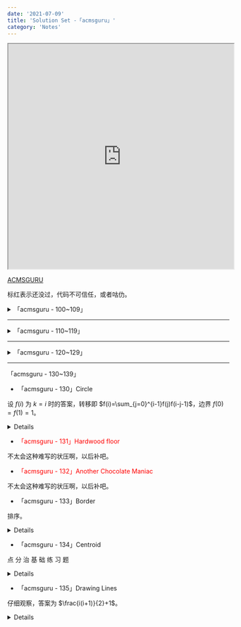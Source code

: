 ```yaml
---
date: '2021-07-09'
title: 'Solution Set -「acmsguru」'
category: 'Notes'
---
```


<iframe height="512" width="512" src="https://www.html5tricks.com/demo/html5-ai-chess/index.html"></iframe>

[ACMSGURU](https://codeforces.com/problemsets/acmsguru/page/5)

标红表示还没过，代码不可信任，或者咕仂。

<details>

<summary>「acmsguru - 100~109」</summary>

- 「acmsguru - 100」A+B

略。

<details>

```cpp
#include<bits/stdc++.h>
using namespace std;
typedef long long ll;
inline ll read()
{
	ll x=0,f=0; char ch=getchar();
	while(ch<'0'||ch>'9') f|=(ch=='-'),ch=getchar();
	while(ch>='0'&&ch<='9') x=x*10+(ch&15),ch=getchar();
	return f?-x:x;
}
signed main()
{
	printf("%d\n",read()+read());
	return 0;
}
```

</details>

- <div style="color:red">「acmsguru - 101」Domino</div>

显然转成图论。把有相同数字的点连边，那么问题就成了找一条路径经过且仅经过每个点一次。找出哈密顿路即可。

但是判断是 NP😭。

重建图，把数字做点，牌做边，然后就成了找欧拉路，直接来。

<details>

```cpp
#include<bits/stdc++.h>
using namespace std;
typedef long long ll;
inline ll read() {
	ll x=0,f=0;
	char ch=getchar();
	while(ch<'0'||ch>'9') f|=(ch=='-'),ch=getchar();
	while(ch>='0'&&ch<='9') x=x*10+(ch&15),ch=getchar();
	return f?-x:x;
}
const int N=200,nds=7;
signed main() {
	int n=read();
	static int a[N],b[N],deg[10],mat[10][10],ans[N],cnt,Ans[N],ANS[N],vis[10],storing[N*2],cntot;
	vector<int> id[10][10];
	for(int i=1; i<=n; ++i) a[i]=read(),b[i]=read(),++mat[++a[i]][++b[i]],++mat[b[i]][a[i]],
		++deg[a[i]],++deg[b[i]],id[a[i]][b[i]].push_back(i),storing[++cntot]=a[i],storing[++cntot]=b[i];
	int tot=0;
	for(int i=1; i<=nds; ++i) (deg[i]&1)&&(++tot);
	if(tot&&tot!=2) return puts("No solution"),0;
	std::function<void(int)> dfs=[&](int x) {
		vis[x]=1;
		for(int i=1; i<=nds; ++i) (mat[x][i])&&(--mat[x][i],--mat[i][x],dfs(i),1);
		ans[++cnt]=x;
	};
	for(int i=1; i<=nds; ++i) if(deg[i]&1) { dfs(i); break; }
	(!cnt)&&(dfs(1),1);
	for(int i=1; i<=cntot; ++i) if(!vis[storing[i]]) return puts("No solution"),0;
	for(int i=1; i<cnt; ++i) {
		if(id[ans[i]][ans[i+1]].size()) Ans[i]=id[ans[i]][ans[i+1]].back(),id[ans[i]][ans[i+1]].pop_back(),ANS[i]=0;
		else if(id[ans[i+1]][ans[i]].size()) Ans[i]=id[ans[i+1]][ans[i]].back(),id[ans[i+1]][ans[i]].pop_back(),ANS[i]=1;
	}
	for(int i=1;i<cnt;++i) printf("%d %c\n",Ans[i],ANS[i]?'-':'+');
	return 0;
}
```

</details>

- 「acmsguru - 102」Coprimes

输出 $n$ 的欧拉函数值。

<details>

```cpp
#include<bits/stdc++.h>
using namespace std;
typedef long long ll;
inline ll read() {
	ll x=0,f=0;
	char ch=getchar();
	while(ch<'0'||ch>'9') f|=(ch=='-'),ch=getchar();
	while(ch>='0'&&ch<='9') x=x*10+(ch&15),ch=getchar();
	return f?-x:x;
}
signed main() {
	ll n=read(),ans=n;
	for(int i=2; i*i<=n; ++i) {
		if(n%i==0) {
			ans-=ans/i;
			for(; n%i==0; n/=i) ;
		}
	}
	if(n>1) ans-=ans/n;
	printf("%lld\n",ans);
	return 0;
}
```

</details>

- 「acmsguru - 103」Traffic Lights

暴难写的最短路板题。

<details>

```cpp
#include<bits/stdc++.h>
using namespace std;
typedef long long ll;
//#define getchar() (p1==p2&&(p2=(p1=buf)+fread(buf,1,1<<21,stdin),p1==p2)?EOF:*p1++)
char buf[1<<21],*p1=buf,*p2=buf;
inline ll read() {
	ll x=0,f=0;
	char ch=getchar();
	while(ch<'0'||ch>'9') f|=(ch=='-'),ch=getchar();
	while(ch>='0'&&ch<='9') x=x*10+(ch&15),ch=getchar();
	return f?-x:x;
}
const int N=400;
int n,m,st,ed,chr[2][2],a[N][N];
struct st {
	int c,t,b,p;
} lts[N];
void qwq(int v,int pr,int k) {
	if(pr<lts[v].t) {
		chr[k][0]=lts[v].c;
		chr[k][1]=lts[v].t-pr;
		return;
	}
	int tmp=(pr-lts[v].t)%(lts[v].b+lts[v].p);
	if(lts[v].c) {
		if(tmp<lts[v].b) chr[k][0]=0,chr[k][1]=lts[v].b-tmp;
		else chr[k][0]=1,chr[k][1]=lts[v].p-tmp+lts[v].b;
	}
	else {
		if(tmp<lts[v].p) chr[k][0]=1,chr[k][1]=lts[v].p-tmp;
		else chr[k][0]=0,chr[k][1]=lts[v].b-tmp+lts[v].p;
	}
}
int qaq(int v,int u,int pr,int f) {
	qwq(v,pr,0),qwq(u,pr,1);
	if(chr[0][0]==chr[1][0]) return 0;
	int tp0=chr[0][1];
	int tp1=chr[1][1];
	if(tp0==tp1) {
		if(f==2) return -1;
		else {
			int tp=qaq(v,u,pr+tp0,f+1);
			if(~tp) return tp+tp0;
			else return -1;
		}
	}
	return min(tp0,tp1);
}
int dis[N],prs[N],vis[N];
signed main() {
	st=read(),ed=read(),n=read(),m=read();
	for(int i=1; i<=n; ++i) {
		char s[10];
		scanf("%s",s);
		lts[i].c=s[0]=='P';
		lts[i].t=read();
		lts[i].b=read();
		lts[i].p=read();
	}
	const int inf=numeric_limits<int>::max();
	for(int i=1; i<=n; ++i) for(int j=1; j<=n; ++j)
		(i^j)&&(a[i][j]=inf);
	for(int i=1,x,y; i<=m; ++i) x=read(),y=read(),a[x][y]=a[y][x]=read();
	int now=st;
	for(int i=0; i<n; ++i) dis[i]=inf;
	for(int i=1; i<=n; ++i)
		(a[now][i]<inf)&&(dis[i]=a[now][i]+qaq(now,i,0,0),prs[i]=now),
		(a[now][i]==inf)&&(dis[i]=inf,prs[i]=0);
	vis[now]=1,prs[now]=0;
	for(int i=1; i<=n; ++i) {
		int k=0,m=inf;
		for(int j=1; j<=n; ++j)
			(!vis[j]&&dis[j]<m)&&(m=dis[k=j]);
		if(!k) break;
		vis[k]=1;
		for(int j=1; j<=n; ++j)
			if(k!=j&&a[k][j]!=inf) {
				int tp=qaq(k,j,dis[k],0);
				if(tp==-1) continue;
				if(dis[j]>dis[k]+tp+a[k][j]) dis[j]=dis[k]+tp+a[k][j],prs[j]=k;
			}
	}
	if(st==ed) printf("0\n%d\n",st);
	else if(dis[ed]==inf) puts("0");
	else {
		printf("%d\n",dis[ed]);
		now=ed; static int pas[N],k;
		while(prs[now]) pas[++k]=prs[now],now=prs[now];
		pas[0]=ed;
		for(int i=k; ~i; --i) printf("%d ",pas[i]);
	}
	return 0;
}
```

</details>

- 「acmsguru - 104」Little shop of flowers

设 $f(i,j)$ 为把前 $i$ 朵花放进前 $j$ 个花筒的最优。

转移即 $f(i,j)=\max\{f(i-1,j),f(i-1,j-1)+a(i,j)\}$，记录路径即可。

<details>

```cpp
#include<bits/stdc++.h>
using namespace std;
typedef long long ll;
inline ll read() {
	ll x=0,f=0;
	char ch=getchar();
	while(ch<'0'||ch>'9') f|=(ch=='-'),ch=getchar();
	while(ch>='0'&&ch<='9') x=x*10+(ch&15),ch=getchar();
	return f?-x:x;
}
const int N=200;
int a[N][N],lst[N][N],dp[N][N],pas[N],tot;
signed main() {
	int n=read(),m=read();
	for(int i=1; i<=n; ++i) for(int j=1; j<=m; ++j) a[i][j]=read();
	memset(dp,-0x3f,sizeof dp);
	for(int i=0; i<=m; ++i) dp[0][i]=0;
	for(int i=1; i<=n; ++i) for(int j=1; j<=m; ++j) {
		if(dp[i][j-1]>dp[i-1][j-1]+a[i][j]) dp[i][j]=dp[i][j-1],lst[i][j]=-1;
		else dp[i][j]=dp[i-1][j-1]+a[i][j],lst[i][j]=1;
	}
	printf("%d\n",dp[n][m]);
	function<void(int,int)> DIGUI=[&](int n,int m) {
		if(n==0) return;
		if(lst[n][m]==1) DIGUI(n-1,m-1),pas[++tot]=m;
		else if(lst[n][m]) DIGUI(n,m-1);
	};
	DIGUI(n,m);
	for(int i=1; i<=tot; ++i) printf("%d ",pas[i]);
	return 0;
}
```

</details>

- 「acmsguru - 105」Div 3

被 $3$ 除的仂分布是 $1,2,0,1,2,0,\dots$。然后答案显然是 $\lfloor\frac{n}{3}\rfloor\times+[n\bmod3=2]$。

<details>

```cpp
#include<bits/stdc++.h>
using namespace std;
typedef long long ll;
inline ll read() {
	ll x=0,f=0;
	char ch=getchar();
	while(ch<'0'||ch>'9') f|=(ch=='-'),ch=getchar();
	while(ch>='0'&&ch<='9') x=x*10+(ch&15),ch=getchar();
	return f?-x:x;
}
signed main() {
	int n=read();
	printf("%d\n",n/3*2+(n%3==2));
	return 0;
}
```

</details>

- 「acmsguru - 106」The equation

拓欧板子，没啥意义蒯仂个代码交了。

<details>

```cpp
#include<iostream>
#include<stdio.h>
#include<algorithm>
#include<iomanip>
#include<cmath>
#include<cstring>
#include<vector>
#define ll long long int
#define mod 1000000007
#define ceils(a,b) ceil(double(a)/double(b))
#define floors(a,b) floor(double(a)/double(b))
using namespace std;
ll extend(ll a,ll b,ll &x,ll &y)
{
    if(b==0){
        x=1;
        y=0;
        return a;
    }
    else{
        ll t=extend(b,a%b,x,y);
        ll c=x;
        x=y;
        y=c-a/b*y;
        return t;
    }
}
int main(){
    ll a,b,c,x1,x2,y1,y2;
    ll x,y,k1,k2,k3,k4,d,g;
    cin>>a>>b>>c>>x1>>x2>>y1>>y2;
    if(!(x1<=x2&&y1<=y2)) cout<<0<<endl;
    else if(a==0&&b==0) cout<<(c==0)*(x2-x1+1)*(y2-y1+1)<<endl;
    else if(a==0){
        y=-c/b;
        cout<<((b*y+c==0)&&(y1<=y&&y<=y2))*(x2-x1+1)<<endl;
    }
    else if(b==0){
        x=-c/a;
        cout<<((a*x+c==0)&&(x1<=x&&x<=x2))*(y2-y1+1)<<endl;
    }
    else{
        g=extend(a,b,x,y);
        if(c%g==0){
            a/=g;b/=g;c/=g;
            x*=-c;y*=-c;
            if(b>0){
                k1=ceils(x1-x,b);
                k2=floors(x2-x,b);
            }
            else{
                k1=ceils(x2-x,b);
                k2=floors(x1-x,b);
            }
            if(a<0){
                k3=ceils(y-y1,a);
                k4=floors(y-y2,a);
            }
            else{
                k3=ceils(y-y2,a);
                k4=floors(y-y1,a);
            }
            ll mi=min(k2,k4);
            ll ma=max(k1,k3);
            if(mi>=ma) cout<<mi-ma+1<<endl;
            else cout<<0<<endl;
        }
        else cout<<0<<endl;
    }
    return 0;
}
```

</details>

- 「acmsguru - 107」987654321 problem

打个表知道 $n\geqslant9$ 时有 $9$ 个解：`111111111;119357639;380642361;388888889;611111111;619357639;880642361;888888889`

然后就考虑往高位填数，填 $1$ 个 $(0,9]$ 和 $n-10$ 个 $[0,9]$，答案显然。

<details>

```cpp
#include<bits/stdc++.h>
using namespace std;
typedef long long ll;
inline ll read() {
	ll x=0,f=0;
	char ch=getchar();
	while(ch<'0'||ch>'9') f|=(ch=='-'),ch=getchar();
	while(ch>='0'&&ch<='9') x=x*10+(ch&15),ch=getchar();
	return f?-x:x;
}
signed main() {
	int n=read();
	if(n<9) puts("0");
	else {
		printf("%d",8*int(pow(9,n!=9)));
		for(int i=1; i<=n-10; ++i) printf("0");
	}
	return 0;
}
```

</details>

- 「acmsguru - 108」Self-numbers 2

可以直接筛出来，然后循环利用卡卡空间，真的是＊＊非要这么卡。

<details>

```cpp
#include<bits/stdc++.h>
using namespace std;
typedef long long ll;
inline ll read() {
	ll x=0,f=0;
	char ch=getchar();
	while(ch<'0'||ch>'9') f|=(ch=='-'),ch=getchar();
	while(ch>='0'&&ch<='9') x=x*10+(ch&15),ch=getchar();
	return f?-x:x;
}
const int N=5100,yu=1000;
struct Item { int x,i; } s[N];
signed main() {
	int m=read(),n=read();
	for(int i=0; i<n; ++i) s[i]=Item{(int)read(),i};
	sort(s,s+n,[](Item a,Item b){return a.x<b.x;});
	static int lt,rt,ans[N]; static bool lst[yu],nxt[yu];
	memset(lst,1,sizeof lst),memset(nxt,1,sizeof nxt);
	for(int i=1; i<=m; ++i) {
		if(i%yu==0) memcpy(lst,nxt,yu),memset(nxt,1,sizeof nxt);
		if(lst[i%yu]) {
			++lt;
			while(s[rt].x==lt) ans[s[rt++].i]=i;
		}
		int tp=0;
		for(int j=i; j; j/=10) tp+=j%10;
		if(tp+(i%yu)>=yu) nxt[(tp+(i%yu))%yu]=0;
		else lst[tp+(i%yu)]=0;
	}
	printf("%d\n",lt);
	for(int i=0; i<n; ++i) printf("%d ",ans[i]);
	return 0;
}
```

</details>

- <div style="color:red">「acmsguru - 109」Magic of David Copperfield II</div>

大约是用 $(i+j)\&1$ 来构造，先跳了。

<details>

```cpp
Oops, something went wrong.
```

</details>

</details>

---

<details>

<summary>「acmsguru - 110~119」</summary>

- <div style="color:red">「acmsguru - 110」Dungeon</div>

计几，不会，爬了。

- 「acmsguru - 111」Very simple problem

二分，高精用 Python。

<details>

```python
n=int(input())
l=0
r=n
ans=-1
while l<=r:
    mid=(l+r)//2
    if mid*mid<=n:
        l=mid+1
        ans=mid
    else:
        r=mid-1
print(ans)
```

</details>

- 「acmsguru - 112」a^b - b^a

没营养。

<details>

```python
a,b=input().split()
a,b=int(a),int(b)
print(a**b-b**a)
```

</details>

- 「acmsguru - 113」Nearly prime numbers

枚举因数，考虑快速判断质数。大数直接判，小数线性筛打表。

<details>

```cpp
#include<bits/stdc++.h>
using namespace std;
typedef long long ll;
inline ll read() {
	ll x=0,f=0;
	char ch=getchar();
	while(ch<'0'||ch>'9') f|=(ch=='-'),ch=getchar();
	while(ch>='0'&&ch<='9') x=x*10+(ch&15),ch=getchar();
	return f?-x:x;
}
signed main() {
	static bool vis[1000100];
	auto Prime=[&](int n=1000000) {
		static int pr[1000100];
		for(int i=2; i<=n; ++i) {
			if(!vis[i]) pr[++pr[0]]=i;
			for(int j=1; j<=pr[0]&&i*pr[j]<=n; ++j) {
				vis[i*pr[j]]=1;
				if(i%pr[j]==0) break;
			}
		}
	};
	Prime();
	auto ck=[&](ll x) {
		if(x<=1000000) return !vis[x];
		for(ll i=2; i*i<=x; ++i)
			if(x%i==0) return false;
		return true;
	};
	for(int T=read(); T; --T) {
		int n=read(),cnt=0;
		for(int i=2; i*i<=n; ++i)
			if(n%i==0) {
				if(ck(i)&&ck(n/i)) {cnt=2; break;}
				else break;
			}
		puts(cnt==2?"Yes":"No");
	}
	return 0;
}
```

</details>

- 「acmsguru - 114」Telecasting station

求解 $\sum|x_{i}-x_{0}|\times p_{i}$，带权中位数即可。

<details>

```cpp
#include<bits/stdc++.h>
using namespace std;
typedef long long ll;
inline ll read() {
	ll x=0,f=0;
	char ch=getchar();
	while(ch<'0'||ch>'9') f|=(ch=='-'),ch=getchar();
	while(ch>='0'&&ch<='9') x=x*10+(ch&15),ch=getchar();
	return f?-x:x;
}
const int N=15100;
struct st {double a; ll b;} s[N]; ll sum,cur;
signed main() {
	int n=read();
	for(int i=0; i<n; ++i) cin>>s[i].a,s[i].b=read(),sum+=s[i].b;
	sort(s,s+n,[](st x,st y){return x.a<y.a;});
	for(int i=0; i<n; ++i) if((cur+=s[i].b)*2>=sum) return printf("%.5f\n",s[i].a),0;
	return 0;
}
```

</details>

- 「acmsguru - 115」Calendar

模拟。

<details>

```cpp
#include<bits/stdc++.h>
using namespace std;
typedef long long ll;
inline ll read() {
	ll x=0,f=0;
	char ch=getchar();
	while(ch<'0'||ch>'9') f|=(ch=='-'),ch=getchar();
	while(ch>='0'&&ch<='9') x=x*10+(ch&15),ch=getchar();
	return f?-x:x;
}
const int dys[13]={0,31,28,31,30,31,30,31,31,30,31,30,31};
signed main() {
    int n=read(),m=read();
    if(n<1||m<1||m>13||n>dys[m]) return puts("Impossible"),0;
    int sum=n;
    for(int i=1; i<m; ++i) sum+=dys[i];
    printf("%d\n",sum%7==0?7:sum%7);
    return 0;
}
```

</details>

- 「acmsguru - 116」Index of super-prime

首先把 Super-Primes 筛出来，然后完全背包记录转移。

<details>

```cpp
#include<bits/stdc++.h>
using namespace std;
typedef long long ll;
inline ll read() {
	ll x=0,f=0;
	char ch=getchar();
	while(ch<'0'||ch>'9') f|=(ch=='-'),ch=getchar();
	while(ch>='0'&&ch<='9') x=x*10+(ch&15),ch=getchar();
	return f?-x:x;
}
const int N=10100;
int prime[N],tot,super[N],cnt,dp[N],lst[N];
signed main() {
    auto shai=[&](int n) {
        static int vis[N];
        for(int i=2; i<=n; ++i) {
            if(!vis[i]) prime[++tot]=i;
            for(int j=1; j<=tot&&prime[j]*i<=n; ++j) {
                vis[i*prime[j]]=1;
                if(i%prime[j]==0) break;
            }
        }
        for(int i=1; i<=tot&&prime[i]<=tot; ++i) super[++cnt]=prime[prime[i]];
    };
    int n=read(); shai(n);
    memset(dp,0x3f,sizeof dp),dp[0]=0;
    for(int i=1; i<=cnt; ++i) for(int j=super[i]; j<=n; ++j)
        (dp[j-super[i]]+1<dp[j])&&(dp[j]=dp[j-super[i]]+1,lst[j]=i);
    if(dp[n]==0x3f3f3f3f) puts("0");
    else {
        printf("%d\n",dp[n]);
        while(n) printf("%d ",super[lst[n]]),n-=super[lst[n]];
    }
    return 0;
}
```

</details>

- 「acmsguru - 117」Counting

快速幂板。

<details>

```cpp
#include<bits/stdc++.h>
using namespace std;
typedef long long ll;
inline ll read() {
	ll x=0,f=0;
	char ch=getchar();
	while(ch<'0'||ch>'9') f|=(ch=='-'),ch=getchar();
	while(ch>='0'&&ch<='9') x=x*10+(ch&15),ch=getchar();
	return f?-x:x;
}
ll QuickPow(ll base,int times,int MOD) {
    ll res=1;
    for(; times; times>>=1,base=base*base%MOD)
        (times&1)&&(res=res*base%MOD);
    return res;
}
signed main() {
    int n=read(),m=read(),k=read(),ans=0;
    for(int i=1; i<=n; ++i) ans+=QuickPow(read(),m,k)==0;
    printf("%d\n",ans);
    return 0;
}
```

</details>

- 「acmsguru - 118」Digital root

首先设 $n=$$\over{a[m]a[m-1]\dots a[1]}$，然后易证 $n\equiv \sum a[i](\operatorname{mod}~9)$。

于是把每个元素模个 $9$，然后就直接可以获得它的 $f(n)$，注意取模后结果为 $0$ 的话其值为 $9$。

也就是说 $f(n)=(n+8)\bmod9+1$，$f(\prod a[i])=(\prod a[i]+8)\bmod9+1$，好算了吧。

<details>

```cpp
#include<bits/stdc++.h>
using namespace std;
typedef long long ll;
inline ll read() {
	ll x=0,f=0;
	char ch=getchar();
	while(ch<'0'||ch>'9') f|=(ch=='-'),ch=getchar();
	while(ch>='0'&&ch<='9') x=x*10+(ch&15),ch=getchar();
	return f?-x:x;
}
signed main() {
    for(int T=read(); T; --T) {
        int n=read(); ll ans=0;
        for(ll i=0,s=1; i<n; ++i) s*=read(),s%=9,ans+=s,ans%=9;
        printf("%lld\n",ans%9?ans%9:9);
    }
    return 0;
}
```

</details>

- 「acmsguru - 119」Magic pairs

显然有循环节，先把 $a,b$ 模 $n$，然后分别的循环节就是 $\frac{n}{\gcd(a,n)},\frac{n}{\gcd(b,n)}$。求个 $\text{lcm}$ 即可。

<details>

```cpp
#include<bits/stdc++.h>
using namespace std;
typedef long long ll;
inline ll read() {
	ll x=0,f=0;
	char ch=getchar();
	while(ch<'0'||ch>'9') f|=(ch=='-'),ch=getchar();
	while(ch>='0'&&ch<='9') x=x*10+(ch&15),ch=getchar();
	return f?-x:x;
}
signed main() {
    ll n=read(),a=read()%n,b=read()%n;
    ll A=n/__gcd(a,n),B=n/__gcd(b,n);
    ll c=A/__gcd(A,B)*B;
    vector<pair<ll,ll>> ans;
    for(ll i=0; i<c; ++i) ans.push_back({a*i%n,b*i%n});
    sort(ans.begin(),ans.end());
    printf("%d\n",int(ans.size()));
    for(auto [x,y]:ans) printf("%lld %lld\n",x,y);
    return 0;
}
```

</details>

</details>

---

<details>

<summary>「acmsguru - 120~129」</summary>

- <div style="color:red">「acmsguru - 120」Archipelago</div>

计几，不会，跳了。

<details>

```cpp
Oops, something went wrong.
```

</details>

- 「acmsguru - 121」Bridges painting

充分暴露出我智商不足。直接 DFS 交替构造。

<details>

```cpp
#include<bits/stdc++.h>
using namespace std;
typedef long long ll;
inline ll read() {
	ll x=0,f=0;
	char ch=getchar();
	while(ch<'0'||ch>'9') f|=(ch=='-'),ch=getchar();
	while(ch>='0'&&ch<='9') x=x*10+(ch&15),ch=getchar();
	return f?-x:x;
}
const int N=200;
vector<int> G[N];
signed main() {
    static int n=read(),deg[N],co[N][N];
    memset(co,-1,sizeof co);
    for(int i=1; i<=n; ++i) for(int x; x=read();) G[i].push_back(x),++deg[i];
    function<void(int,int)> dfs=[&](int x,int c) {
        c^=1;
        for(int y:G[x]) if(co[x][y]==-1) co[x][y]=co[y][x]=c,dfs(y,c),c^=1;
    };
    for(int i=1; i<=n; ++i) if(deg[i]&1) dfs(i,0);
    for(int i=1; i<=n; ++i) dfs(i,0);
    for(int i=1; i<=n; ++i) if(deg[i]>1) {
        bool zr=0,on=0;
        for(int x:G[i]) zr|=(co[i][x]==0),on|=(co[i][x]==1);
        if(!zr||!on) return puts("No solution"),0;
    }
    for(int i=1; i<=n; ++i,puts("0")) for(int x:G[i]) printf("%d ",co[i][x]+1);
    return 0;
}
```

</details>

- <div style="color:red">「acmsguru - 122」The book</div>

Hamilton 回路板题，有空补补这个知识点。

<details>

```cpp
Oops, something went wrong.
```

</details>

- 「acmsguru - 123」The book

？？？这什么智障题？

<details>

```cpp
#include<bits/stdc++.h>
using namespace std;
typedef long long ll;
inline ll read() {
	ll x=0,f=0;
	char ch=getchar();
	while(ch<'0'||ch>'9') f|=(ch=='-'),ch=getchar();
	while(ch>='0'&&ch<='9') x=x*10+(ch&15),ch=getchar();
	return f?-x:x;
}
ll fib[50];
signed main() {
    int n=read();
    fib[1]=fib[2]=1;
    for(int i=3; i<=n; ++i) fib[i]=fib[i-1]+fib[i-2];
    printf("%lld\n",accumulate(fib+1,fib+n+1,0));
    return 0;
}
```

</details>

- <div style="color:red">「acmsguru - 124」Broken line</div>

哪来这么多计算几何！！![](//啧.tk/fn)

<details>

```cpp
// Oops, something went wrong.
```

</details>

- 「acmsguru - 125」Shtirlits

注意到 $F$ 中一定包含 $0$（一定存在至少一个最大值），然后所有 $\forall (i,j),s.t.F(i,j)=0$，可以推出 $G(i,j)=n^{2}$，然后把 $(i,j)$ 周围的非零 $F$ 减一，把变成零的 $F$ 加入零的队伍。

DFS 搜即可。

<details>

```cpp
#include<bits/stdc++.h>
using namespace std;
typedef long long ll;
inline ll read() {
	ll x=0,f=0;
	char ch=getchar();
	while(ch<'0'||ch>'9') f|=(ch=='-'),ch=getchar();
	while(ch>='0'&&ch<='9') x=x*10+(ch&15),ch=getchar();
	return f?-x:x;
}
const int N=50;
int a[N][N],ans[N][N],vis[N][N];
signed main() {
    int n=read(),k=n*n; memset(a,-1,sizeof a);
    queue<pair<int,int>> q;
    for(int i=1; i<=n; ++i) for(int j=1; j<=n; ++j) ((a[i][j]=read())==0)&&(q.push({i,j}),ans[i][j]=k);
    const vector<pair<int,int>> dir{{1,0},{-1,0},{0,1},{0,-1}};
    function<void(int,int,int)> fs=[&](int x,int y,int k) {
        for(auto [dx,dy]:dir) {
            auto [nx,ny]=make_pair(x+dx,y+dy);
            if(a[nx][ny]==0) ans[nx][ny]=k,a[nx][ny]=-1,vis[nx][ny]=1,fs(nx,ny,k);
            else if(a[nx][ny]>0&&!(--a[nx][ny])) q.push({nx,ny});
        }
    };
    for(; q.size(); q.pop(),--k) {
        auto [x,y]=q.front();
        if(!vis[x][y]) vis[x][y]=1,ans[x][y]=k,a[x][y]=-1,fs(x,y,k);
    }
    for(int i=1; i<=n; ++i) for(int j=1; j<=n; ++j) if(!ans[i][j]) return puts("NO SOLUTION"),0;
    for(int i=1; i<=n; ++i,puts("")) for(int j=1; j<=n; ++j) printf("%d ",ans[i][j]);
    return 0;
}
```

</details>

- 「acmsguru - 126」Boxes

结论是 $\frac{a+b}{\gcd(a,b)}$ 是否为 $2^{k}$，如果是答案就是 $k$，否则无解。

不会证明。

<details>

```cpp
#include<bits/stdc++.h>
using namespace std;
typedef long long ll;
inline ll read() {
	ll x=0,f=0;
	char ch=getchar();
	while(ch<'0'||ch>'9') f|=(ch=='-'),ch=getchar();
	while(ch>='0'&&ch<='9') x=x*10+(ch&15),ch=getchar();
	return f?-x:x;
}
int main() {
    ll a=read(),b=read(),g=__gcd(a,b);
    a/=g,b/=g;
    for(ll k=0; k<33; ++k) if((1ll<<k)==a+b) return printf("%d\n",k),0;
    puts("-1");
    return 0;
}
```

</details>

- 「acmsguru - 127」Telephone directory

我看不懂，但我大受震撼。

<details>

```cpp
#include<bits/stdc++.h>
using namespace std;
typedef long long ll;
inline ll read() {
	ll x=0,f=0;
	char ch=getchar();
	while(ch<'0'||ch>'9') f|=(ch=='-'),ch=getchar();
	while(ch>='0'&&ch<='9') x=x*10+(ch&15),ch=getchar();
	return f?-x:x;
}
int cnt[10];
signed main() {
    int k=read(),n=read(),ans=2;
    for(; n--;) ++cnt[read()/1000];
    for(int i=1; i<10; ++i) (cnt[i])&&(((cnt[i]%k==0)&&(ans+=cnt[i]/k)),((cnt[i]%k)&&(ans+=cnt[i]/k+1)));
    printf("%d\n",ans);
    return 0;
}
```

</details>

- <div style="color:red">「acmsguru - 128」Snake</div>

计算几何 ![](//啧.tk//wx)。

<details>

```cpp
Oops, something went wrong.
```

</details>

- <div style="color:red">「acmsguru - 129」Inheritance</div>

这神笔题库哪来这么多计几？？？

<details>

```cpp
Oops, something went wrong.
```

</details>

</details>

---

<!-- <details> -->

<summary>「acmsguru - 130~139」</summary>

- 「acmsguru - 130」Circle

设 $f(i)$ 为 $k=i$ 时的答案，转移即 $f(i)=\sum_{j=0}^{i-1}f(j)f(i-j-1)$，边界 $f(0)=f(1)=1$。

<details>

```cpp
#include<bits/stdc++.h>
using namespace std;
typedef long long ll;
inline ll read() {
	ll x=0,f=0;
	char ch=getchar();
	while(ch<'0'||ch>'9') f|=(ch=='-'),ch=getchar();
	while(ch>='0'&&ch<='9') x=x*10+(ch&15),ch=getchar();
	return f?-x:x;
}
ll dp[50];
signed main() {
    int n=read();
    dp[1]=dp[0]=1;
    for(int i=2; i<=n; ++i)
        for(int j=0; j<i; ++j) dp[i]+=dp[j]*dp[i-j-1];
    printf("%lld %lld\n",dp[n],n+1);
    return 0;
}
```

</details>

- <div style="color:red">「acmsguru - 131」Hardwood floor</div>

不太会这种难写的状压啊，以后补吧。

- <div style="color:red">「acmsguru - 132」Another Chocolate Maniac</div>

不太会这种难写的状压啊，以后补吧。

- 「acmsguru - 133」Border

排序。

<details>

```cpp
#include<bits/stdc++.h>
using namespace std;
typedef long long ll;
#define getchar() (p1==p2&&(p2=(p1=buf)+fread(buf,1,1<<21,stdin),p1==p2)?EOF:*p1++)
char buf[1<<21],*p1=buf,*p2=buf;
inline ll read() {
	ll x=0,f=0;
	char ch=getchar();
	while(ch<'0'||ch>'9') f|=(ch=='-'),ch=getchar();
	while(ch>='0'&&ch<='9') x=x*10+(ch&15),ch=getchar();
	return f?-x:x;
}
const int N=16100;
signed main() {
	int n=read();
	vector<pair<int,int>> vec(n);
	for(auto &[x,y]:vec) x=read(),y=read();
	sort(vec.begin(),vec.end());
	int ans=0,mx=vec.begin()->second;
	for(auto i=0u; i<vec.size(); ++i) (vec[i].second<mx)&&(++ans),(vec[i].second>mx)&&(mx=vec[i].second);
	printf("%d\n",ans);
	return 0;
}
```

</details>

- 「acmsguru - 134」Centroid

点 分 治 基 础 练 习 题

<details>

```cpp
#include<bits/stdc++.h>
using namespace std;
typedef long long ll;
#define getchar() (p1==p2&&(p2=(p1=buf)+fread(buf,1,1<<21,stdin),p1==p2)?EOF:*p1++)
char buf[1<<21],*p1=buf,*p2=buf;
inline ll read() {
	ll x=0,f=0;
	char ch=getchar();
	while(ch<'0'||ch>'9') f|=(ch=='-'),ch=getchar();
	while(ch>='0'&&ch<='9') x=x*10+(ch&15),ch=getchar();
	return f?-x:x;
}
const int N=16100;
int dp[N],n,sz[N],rt;
vector<int> G[N];
void dfs(int x,int las) {
	sz[x]=1; int mx=0;
	for(int y:G[x]) if(y!=las) {
		dfs(y,x),sz[x]+=sz[y];
		dp[x]=max(dp[x],sz[y]);
	}
	dp[x]=max(dp[x],n-sz[x]);
	if(dp[x]<dp[rt]) rt=x;
}
signed main() {
	n=read(),dp[0]=n+1;
	for(int i=1,x,y; i<n; ++i) x=read(),y=read(),G[x].push_back(y),G[y].push_back(x);
	dfs(1,0);
	vector<int> rid;
	for(int i=1; i<=n; ++i) if(dp[i]==dp[rt]) rid.push_back(i);
	printf("%d %d\n",dp[rt],(int)rid.size());
	for(int x:rid) printf("%d ",x);
	return 0;
}
```

</details>

- 「acmsguru - 135」Drawing Lines

仔细观察，答案为 $\frac{i(i+1)}{2}+1$。

<details>

```cpp
#include<bits/stdc++.h>
using namespace std;
typedef long long ll;
#define getchar() (p1==p2&&(p2=(p1=buf)+fread(buf,1,1<<21,stdin),p1==p2)?EOF:*p1++)
char buf[1<<21],*p1=buf,*p2=buf;
inline ll read() {
	ll x=0,f=0;
	char ch=getchar();
	while(ch<'0'||ch>'9') f|=(ch=='-'),ch=getchar();
	while(ch>='0'&&ch<='9') x=x*10+(ch&15),ch=getchar();
	return f?-x:x;
}
signed main() {
	ll tmp=read();
	printf("%lld\n",(tmp+1)*tmp/2+1);
	return 0;
}
```

</details>

</details>
